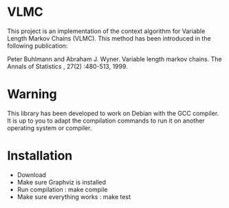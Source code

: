 # VLMC
This project is an implementation of the context algorithm for Variable Length Markov Chains (VLMC).
This method has been introduced in the following publication: 

Peter Buhlmann and Abraham J. Wyner. Variable length markov chains. The Annals of Statistics ,
27(2) :480-513, 1999.

# Warning 
This library has been developed to work on Debian with the GCC compiler. 
It is up to you to adapt the compilation commands to run it on another operating system or compiler.

# Installation 
- Download
- Make sure Graphviz is installed 
- Run compilation : make compile 
- Make sure everything works : make test 
